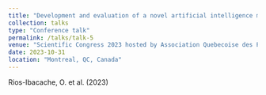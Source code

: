 ```yaml
---
title: "Development and evaluation of a novel artificial intelligence model to predict radiotherapy replanning for head and neck cancer"
collection: talks
type: "Conference talk"
permalink: /talks/talk-5
venue: "Scientific Congress 2023 hosted by Association Quebecoise des Physicien(ne)s Medicaux Cliniques (AQPMC)"
date: 2023-10-31
location: "Montreal, QC, Canada"
---
```


Rios-Ibacache, O. et al. (2023)
